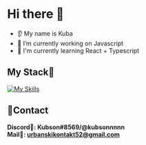 # Hi there 👋
* 👂 My name is Kuba
* 🔭 I’m currently working on Javascript
* 🤖 I'm currently learning React + Typescript

## My Stack💼
[![My Skills](https://skills.thijs.gg/icons?i=html,css,scss,bootstrap,github,git,js,ts,react)](https://skills.thijs.gg)

## 🎇Contact
**Discord🏹: Kubson#8569/@kubsonnnnn**
<br>
**Mail📩: urbanskikontakt52@gmail.com**
